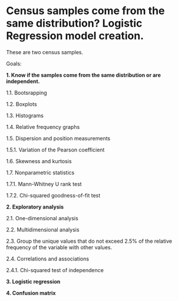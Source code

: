 # Census samples come from the same distribution? Logistic Regression model creation.
These are two census samples.

Goals:

**1. Know if the samples come from the same distribution or are independent.**

1.1. Bootsrapping

1.2. Boxplots

1.3. Histograms

1.4. Relative frequency graphs

1.5. Dispersion and position measurements

1.5.1. Variation of the Pearson coefficient

1.6. Skewness and kurtosis

1.7. Nonparametric statistics

1.7.1. Mann-Whitney U rank test

1.7.2. Chi-squared goodness-of-fit test

**2. Exploratory analysis**

2.1. One-dimensional analysis

2.2. Multidimensional analysis

2.3. Group the unique values that do not exceed 2.5% of the relative frequency of the variable with other values.

2.4. Correlations and associations

2.4.1. Chi-squared test of independence

**3. Logistic regression**

**4. Confusion matrix**
